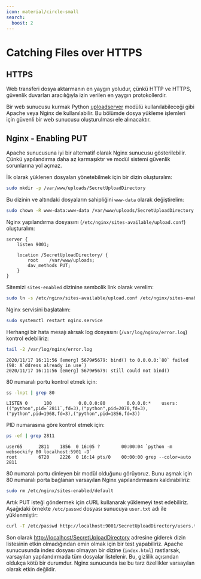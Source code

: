 ```yaml
---
icon: material/circle-small
search:
  boost: 2
---
```


# Catching Files over HTTPS

## HTTPS

Web transferi dosya aktarmanın en yaygın yoludur, çünkü HTTP ve HTTPS, güvenlik duvarları aracılığıyla izin verilen en yaygın protokollerdir.

Bir web sunucusu kurmak Python [uploadserver](https://github.com/Densaugeo/uploadserver) modülü kullanılabileceği gibi Apache veya Nginx de kullanılabilir. Bu bölümde dosya yükleme işlemleri için güvenli bir web sunucusu oluşturulması ele alınacaktır.

## Nginx - Enabling PUT

Apache sunucusuna iyi bir alternatif olarak Nginx sunucusu gösterilebilir. Çünkü yapılandırma daha az karmaşıktır ve modül sistemi güvenlik sorunlarına yol açmaz.

İlk olarak yüklenen dosyaları yönetebilmek için bir dizin oluşturalım:

```bash
sudo mkdir -p /var/www/uploads/SecretUploadDirectory
```

Bu dizinin ve altındaki dosyaların sahipliğini `www-data` olarak değiştirelim:

```bash
sudo chown -R www-data:www-data /var/www/uploads/SecretUploadDirectory
```

Nginx yapılandırma dosyasını (`/etc/nginx/sites-available/upload.conf`) oluşturalım:

```text title="upload.conf" linenums="1"
server {
    listen 9001;

    location /SecretUploadDirectory/ {
        root    /var/www/uploads;
        dav_methods PUT;
    }
}
```

Sitemizi `sites-enabled` dizinine sembolik link olarak verelim:

```bash
sudo ln -s /etc/nginx/sites-available/upload.conf /etc/nginx/sites-enabled/
```

Nginx servisini başlatalım:

```bash
sudo systemctl restart nginx.service
```

Herhangi bir hata mesajı alırsak log dosyasını (`/var/log/nginx/error.log`) kontrol edebiliriz:

```bash
tail -2 /var/log/nginx/error.log
```

```text title="Output"
2020/11/17 16:11:56 [emerg] 5679#5679: bind() to 0.0.0.0:`80` failed (98: A`ddress already in use`)
2020/11/17 16:11:56 [emerg] 5679#5679: still could not bind()
```

80 numaralı portu kontrol etmek için:

```bash
ss -lnpt | grep 80
```

```text title="Output"
LISTEN 0      100          0.0.0.0:80        0.0.0.0:*    users:(("python",pid=`2811`,fd=3),("python",pid=2070,fd=3),("python",pid=1968,fd=3),("python",pid=1856,fd=3))
```

PID numarasına göre kontrol etmek için:

```bash
ps -ef | grep 2811
```

```text title="Output"
user65      2811    1856  0 16:05 ?        00:00:04 `python -m websockify 80 localhost:5901 -D`
root        6720    2226  0 16:14 pts/0    00:00:00 grep --color=auto 2811
```

80 numaralı portu dinleyen bir modül olduğunu görüyoruz. Bunu aşmak için 80 numaralı porta bağlanan varsayılan Nginx yapılandırmasını kaldırabiliriz:

```bash
sudo rm /etc/nginx/sites-enabled/default
```

Artık PUT isteği göndermek için cURL kullanarak yüklemeyi test edebiliriz. Aşağıdaki örnekte `/etc/passwd` dosyası sunucuya `user.txt` adı ile yüklenmiştir:

```bash
curl -T /etc/passwd http://localhost:9001/SecretUploadDirectory/users.txt
```

Son olarak [http://localhost/SecretUploadDirectory](http://localhost/SecretUploadDirectory) adresine giderek dizin listesinin etkin olmadığından emin olmak için bir test yapabiliriz. Apache sunucusunda index dosyası olmayan bir dizine (`index.html`) rastlarsak, varsayılan yapılandırmada tüm dosyalar listelenir. Bu, gizlilik açısından oldukça kötü bir durumdur. Nginx sunucunda ise bu tarz özellikler varsayılan olarak etkin değildir.
